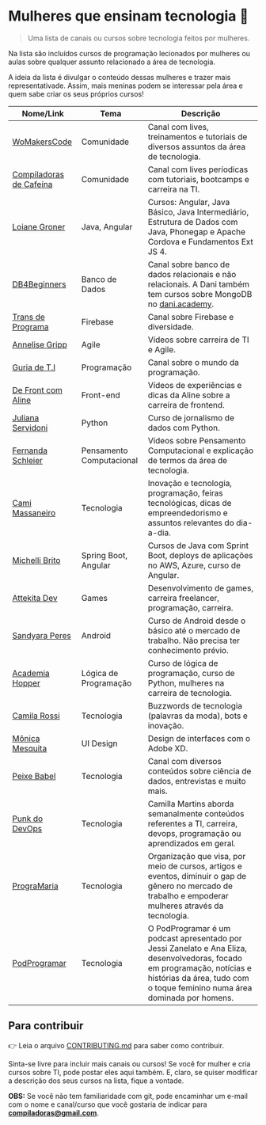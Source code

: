 # Mulheres que ensinam tecnologia :mega:

> Uma lista de canais ou cursos sobre tecnologia feitos por mulheres.

Na lista são incluídos cursos de programação lecionados por mulheres ou aulas sobre qualquer assunto relacionado a área de tecnologia.

A ideia da lista é divulgar o conteúdo dessas mulheres e trazer mais representativade. Assim, mais meninas podem se interessar pela área e quem sabe criar os seus próprios cursos!

| Nome/Link | Tema |  Descrição |
| ------------ | ------------ | ------------ |
| [WoMakersCode](https://www.youtube.com/channel/UCC_4Qpl1-Kysd-9hRTsoX8w "WoMakersCode") | Comunidade | Canal com lives, treinamentos e tutoriais de diversos assuntos da área de tecnologia. |
| [Compiladoras de Cafeína](https://www.youtube.com/channel/UCgoGOLleKmM9ikxQhGhhOhQ "Compiladoras de Cafeína") | Comunidade | Canal com lives períodicas com tutoriais, bootcamps e carreira na TI. |
| [Loiane Groner](https://loiane.training/ "Loiane Groner") | Java, Angular | Cursos: Angular, Java Básico, Java Intermediário, Estrutura de Dados com Java, Phonegap e Apache Cordova e Fundamentos Ext JS 4. |
| [DB4Beginners](https://www.youtube.com/channel/UCAhMgZRoZtAnJETcbYG51WQ "DB4Beginners") | Banco de Dados | Canal sobre banco de dados relacionais e não relacionais. A Dani também tem cursos sobre MongoDB no [dani.academy](https://dani.academy/ "dani.academy"). |
| [Trans de Programa](https://www.youtube.com/channel/UCpLKaiRNISlCdY99bjp5NFA/videos "Trans de Programa") | Firebase | Canal sobre Firebase e diversidade.  |
| [Annelise Gripp](https://www.youtube.com/channel/UC5J9cT_aCh5I5QIC3QBKOiA "Annelise Gripp") | Agile | Vídeos sobre carreira de TI e Agile. |
| [Guria de T.I](https://www.youtube.com/channel/UCISLkieyNFB_fHMgdBNGW0g?fbclid=IwAR3b0bV4XYkOiNC-tVdybLmU4fm28Ics32NfLb5FYTOj2SAHnT6xQxaq6OY "Guria de T.I.") | Programação | Canal sobre o mundo da programação. |
| [De Front com Aline](https://www.youtube.com/c/DeFrontcomAline "De Front com Aline") | Front-end | Vídeos de experiências e dicas da Aline sobre a carreira de frontend. |
| [Juliana Servidoni](https://www.udemy.com/course/curso-de-jornalismo-de-dados-introducao/?referralCode=D46A3C2814881A298320) | Python | Curso de jornalismo de dados com Python. |
| [Fernanda Schleier](https://www.youtube.com/channel/UCKVZCTazZOa7hdcVT3V1DVQ "Fernanda Schleier") | Pensamento Computacional | Vídeos sobre Pensamento Computacional e explicação de termos da área de tecnologia. |
| [Cami Massaneiro](https://www.youtube.com/channel/UCXmsvv6sgbaGImyahuRaWxg "Cami Massaneiro") | Tecnologia | Inovação e tecnologia, programação, feiras tecnológicas, dicas de empreendedorismo e assuntos relevantes do dia-a-dia. |
| [Michelli Brito](https://www.youtube.com/channel/UC2WbG8UgpPaLcFSNJYwtPow "Michelli Brito") | Spring Boot, Angular | Cursos de Java com Sprint Boot, deploys de aplicações no AWS, Azure, curso de Angular. |
| [Attekita Dev](https://www.youtube.com/channel/UCetRsdZxDQDcgVDJd6erz6g "Attekita Dev") | Games | Desenvolvimento de games, carreira freelancer, programação, carreira. |
| [Sandyara Peres](https://sandyaraperes.com.br/android "Sandyara Peres") | Android | Curso de Android desde o básico até o mercado de trabalho. Não precisa ter conhecimento prévio. |
| [Academia Hopper](https://www.youtube.com/channel/UCh23-TkLtF8NCtk5hGP9aEg "Academia Hopper") | Lógica de Programação | Curso de lógica de programação, curso de Python, mulheres na carreira de tecnologia. |
| [Camila Rossi](https://www.youtube.com/channel/UCBEOKRcfvOuugFMogbTvKiw "Camila Rossi") | Tecnologia | Buzzwords de tecnologia (palavras da moda), bots e inovação. |
| [Mônica Mesquita](https://www.udemy.com/course/interfacenapratica/?referralCode=86F649EDC5648E5265BA "Mônica Mesquita") | UI Design | Design de interfaces com o Adobe XD. |
| [Peixe Babel](https://www.youtube.com/user/CanalPeixeBabel "Canal Peixe Babel") | Tecnologia | Canal com diversos conteúdos sobre ciência de dados, entrevistas e muito mais. |
| [Punk do DevOps](https://www.youtube.com/channel/UCyNp3i0UZeTL11CUBs9mZyA "Canal Punk do DevOps") | Tecnologia |Camilla Martins aborda semanalmente conteúdos referentes a TI, carreira, devops, programação ou aprendizados em geral. |
| [PrograMaria](https://www.programaria.org/ "PrograMaria") | Tecnologia |Organização que visa, por meio de cursos, artigos e eventos, diminuir o gap de gênero no mercado de trabalho e empoderar mulheres através da tecnologia. |
| [PodProgramar](https://podprogramar.com.br/ "Podcast PodProgramar") | Tecnologia |O PodProgramar é um podcast apresentado por Jessi Zanelato e Ana Eliza, desenvolvedoras, focado em programação, notícias e histórias da área, tudo com o toque feminino numa área dominada por homens. |


## Para contribuir

:point_right: Leia o arquivo [CONTRIBUTING.md](CONTRIBUTING.md "CONTRIBUTING.md") para saber como contribuir.

Sinta-se livre para incluir mais canais ou cursos! Se você for mulher e cria cursos sobre TI, pode postar eles aqui também. E, claro, se quiser modificar a descrição dos seus cursos na lista, fique a vontade.

**OBS:** Se você não tem familiaridade com git, pode encaminhar um e-mail com o nome e canal/curso que você gostaria de indicar para **compiladoras@gmail.com**.
